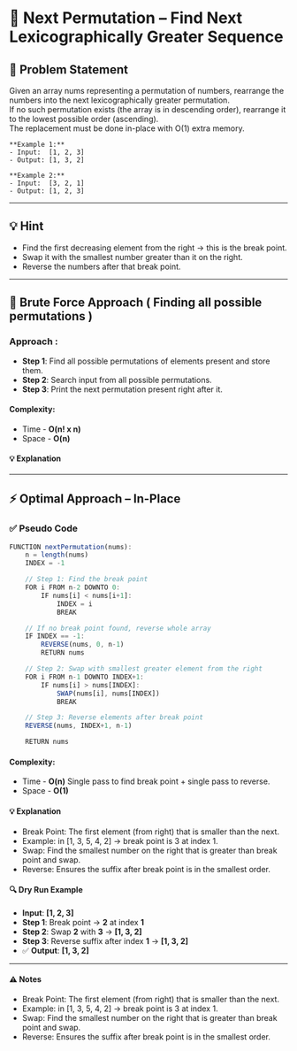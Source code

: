 # 🔄 Next Permutation – Find Next Lexicographically Greater Sequence

## 🧩 Problem Statement
Given an array nums representing a permutation of numbers, rearrange the numbers into the next lexicographically greater permutation. <br>
If no such permutation exists (the array is in descending order), rearrange it to the lowest possible order (ascending). <br>
The replacement must be done in-place with O(1) extra memory.

```
**Example 1:**
- Input:  [1, 2, 3]
- Output: [1, 3, 2]

**Example 2:**
- Input:  [3, 2, 1]
- Output: [1, 2, 3]
```

---

## 💡 Hint
- Find the first decreasing element from the right → this is the break point.
- Swap it with the smallest number greater than it on the right.
- Reverse the numbers after that break point.

---

## 🧱 Brute Force Approach ( Finding all possible permutations )
### Approach :
- **Step 1**: Find all possible permutations of elements present and store them.
- **Step 2**: Search input from all possible permutations.
- **Step 3**: Print the next permutation present right after it.
#### Complexity:
- Time - **O(n! x n)** 
- Space - **O(n)**
#### 💡 Explanation

---

## ⚡ Optimal Approach – In-Place
### ✅ Pseudo Code
```js
FUNCTION nextPermutation(nums):
    n = length(nums)
    INDEX = -1

    // Step 1: Find the break point
    FOR i FROM n-2 DOWNTO 0:
        IF nums[i] < nums[i+1]:
            INDEX = i
            BREAK

    // If no break point found, reverse whole array
    IF INDEX == -1:
        REVERSE(nums, 0, n-1)
        RETURN nums

    // Step 2: Swap with smallest greater element from the right
    FOR i FROM n-1 DOWNTO INDEX+1:
        IF nums[i] > nums[INDEX]:
            SWAP(nums[i], nums[INDEX])
            BREAK

    // Step 3: Reverse elements after break point
    REVERSE(nums, INDEX+1, n-1)

    RETURN nums
```
#### Complexity:
- Time - **O(n)** Single pass to find break point + single pass to reverse.
- Space - **O(1)**
#### 💡 Explanation
- Break Point: The first element (from right) that is smaller than the next.
- Example: in [1, 3, 5, 4, 2] → break point is 3 at index 1.
- Swap: Find the smallest number on the right that is greater than break point and swap.
- Reverse: Ensures the suffix after break point is in the smallest order.
#### 🔍 Dry Run Example
- **Input**: **[1, 2, 3]**
- **Step 1**: Break point → **2** at index **1**
- **Step 2**: Swap **2** with **3** → **[1, 3, 2]**
- **Step 3**: Reverse suffix after index **1** → **[1, 3, 2]**
- ✅ **Output**: **[1, 3, 2]**

---

#### ⚠️ Notes
- Break Point: The first element (from right) that is smaller than the next.
- Example: in [1, 3, 5, 4, 2] → break point is 3 at index 1.
- Swap: Find the smallest number on the right that is greater than break point and swap.
- Reverse: Ensures the suffix after break point is in the smallest order.